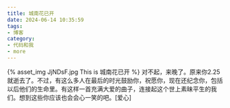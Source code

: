 ```yaml
---
title: 城南花已开
date: 2024-06-14 10:35:59
tags:
- 博客
category:
- 代码和我
- more
---
```

{% asset_img JjNDsF.jpg This is 城南花已开 %}
对不起，来晚了。原来你2.25就逝去了。不过，有这么多人在最后的时光鼓励你，祝愿你，现在还纪念你，包括以后他们的生命里。有这样一首充满大爱的曲子，连接起这个世上素昧平生的我们。想到这些你应该也会会心一笑的吧。[爱心]